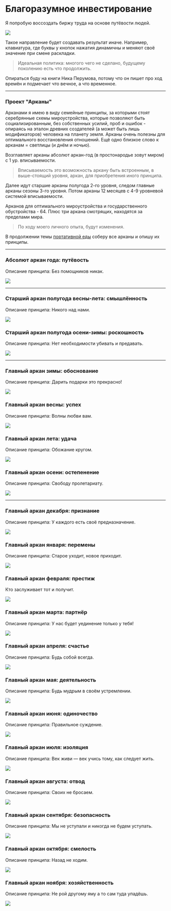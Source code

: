 # Благоразумное инвестирование

Я попробую воссоздать биржу труда на основе путёвости людей.

![](./Картинки/back20.jpg)

Такое направление будет создавать результат иначе. Например, клавиатура, где буквы у кнопок нажатия динамичны и меняют своё значение при смене раскладки.

> Идеальная политика: многого чего не сделано, будущему поколению есть что продолжить.

Опираться буду на книги Ника Перумова, потому что он пишет про ход времён и подмечает что вечное, а что временное.

---------------------------------

### Проект "Арканы"

Арканами я имею в виду семейные принципы, за которыми стоят серебрянные схемы мироустройства, которые позволяют быть социализированным, без собственных усилий, проб и ошибок - опираясь на эталон древних создателей (а может быть лишь модификаторов) человека на планету земля. Арканы очень полезны для оптимального восстановления отношений. Ещё одно близкое слово к арканам = светлицы (и днём и ночью).

Возглавляет арканы абсолют аркан-год (в простонародье зовут миром) с 1 ур. вписываемости. 

> Вписываемость это возможность аркану быть встроенным, в выше-стоящий уровня, аркан, для приобретения иного принципа.

Далее идут старшие арканы полугода 2-го уровня, следом главные арканы сезоны 3-го уровня. Потом арканы 12 месяцев с 4-9 уровневой системой вписываемости. 

Арканов для оптимального мироустройства и государственного обустройства - 64. Плюс три аркана смотрящих, находятся за пределами мира.

> По ходу моего личного опыта, будут изменения.

В продолжении темы <a href="./Прототипы/Портативная еда/README.md">портативной еды</a> соберу все арканы и опишу их принципы.

<hr>

### Абсолют аркан года: путёвость

Описание принципа: Без помощников никак.

![](./Картинки/Путёвость.jpg)

<hr>

### Старший аркан полугода весны-лета: смышлённость

Описание принципа: Никого над нами.

![](./Картинки/Смышлённость2.jpg)

### Старший аркан полугода осени-зимы: роскошность

Описание принципа: Нет необходимости убивать и предавать.

![](./Картинки/Роскошность.jpg)

<hr>

### Главный аркан зимы: обоснование

Описание принципа: Дарить подарки это прекрасно!

![](./Картинки/Обоснование.jpg)
### Главный аркан весны: успех

Описание принципа: Волны любви вам.

![](./Картинки/Успех.jpg)
### Главный аркан лета: удача

Описание принципа: Обожание кругом.

![](./Картинки/Удача.jpg)
### Главный аркан осени: остепенение

Описание принципа: Свободу пролетариату.

![](./Картинки/Остепенение.jpg)

<hr>

### Главный аркан декабря: признание

Описание принципа: У каждого есть своё предназначение.

![](./Картинки/Признание.jpg)

### Главный аркан января: перемены

Описание принципа: Старое уходит, новое приходит.

![](./Картинки/Перемены.jpg)
### Главный аркан февраля: престиж

Кто заслуживает тот и получит.

![](./Картинки/Престиж.jpg)
### Главный аркан марта: партнёр

Описание принципа: У нас будет уединение только у тебя!

![](./Картинки/Партнёр.jpg)
### Главный аркан апреля: счастье

Описание принципа: Будь собой всегда.

![](./Картинки/Счастье.jpg)
### Главный аркан мая: деятельность

Описание принципа: Будь мудрым в своём устремлении.

![](./Картинки/Деятельность.jpg)
### Главный аркан июня: одиночество

Описание принципа: Правильное суждение.

![](./Картинки/Одиночество.jpg)
### Главный аркан июля: изоляция

Описание принципа: Век живи — век учись тому, как следует жить.

![](./Картинки/Изоляция.jpg)
### Главный аркан августа: отвод

Описание принципа: Своих не бросаем.

![](./Картинки/Отвод.jpg)
### Главный аркан сентября: безопасность

Описание принципа: Мы не уступали и никогда не будем уступать.

![](./Картинки/Безопасность.jpg)
### Главный аркан октября: смелость

Описание принципа: Назад не ходим.

![](./Картинки/Смелость.jpg)
### Главный аркан ноября: хозяйственность

Описание принципа: Не рой другому яму а то сам туда упадёшь.

![](./Картинки/Хозяйственность.jpg)
